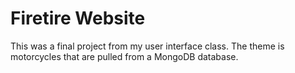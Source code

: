 # Firetire Website

This was a final project from my user interface class. The theme is motorcycles that are pulled from a MongoDB database. 



